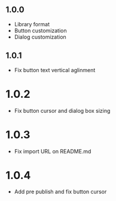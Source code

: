 ## 1.0.0

- Library format
- Button customization
- Dialog customization

## 1.0.1

- Fix button text vertical aglinment

# 1.0.2

- Fix button cursor and dialog box sizing

# 1.0.3

- Fix import URL on README.md

# 1.0.4

- Add pre publish and fix button cursor